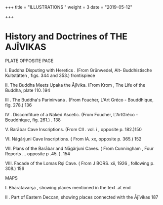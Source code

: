 +++
title = "ILLUSTRATIONS "
weight = 3
date = "2019-05-12"

+++



# History and Doctrines of THE AJĪVIKAS  



PLATE OPPOSITE PAGE 

I. Buddha Disputing with Heretics . (From Grünwedel, Alt- Buddhistische Kultstätten , figs. 344 and 353.) frontispiece 

II. The Buddha Meets Upaka the Ājīvika. (From Krom , The Life of the Buddha, plate 110. )94 

III . The Buddha's Parinirvana . (From Foucher, L'Art Gréco - Bouddhique, fig. 278.) 136 

IV . Discomfiture of a Naked Ascetic. (From Foucher, L'ArtGréco - Bouddhique, fig. 261.) . 138 

V. Barābar Cave Inscriptions. (From CII . vol. i , opposite p. 182.)150 

VI. Nāgârjuni Cave Inscriptions. ( From IA. xx, opposite p. 365.) 152 

VII. Plans of the Barābar and Nāgârjuni Caves. ( From Cunningham , Four Reports ... opposite p .45. ). 154 

VIII. Facade of the Lomas Rşi Cave. ( From J BORS. xii, 1926 , following p. 308.) 156 

MAPS 

I. Bhāratavarşa , showing places mentioned in the text .at end 

II . Part of Eastern Deccan, showing places connected with the Ājīvikas 187
